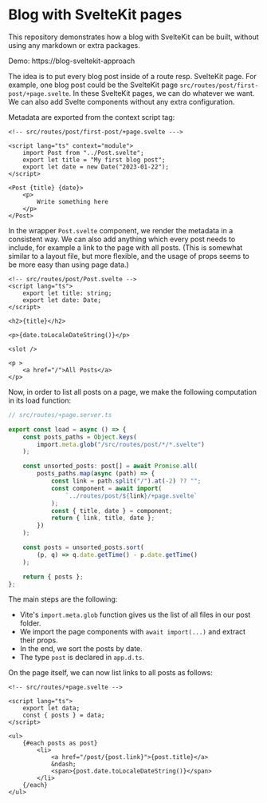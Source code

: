 # Blog with SvelteKit pages

This repository demonstrates how a blog with SvelteKit can be built,
without using any markdown or extra packages.

Demo: https://blog-sveltekit-approach

The idea is to put every blog post inside of a route resp. SvelteKit page. For example, one blog post could be the SvelteKit page `src/routes/post/first-post/+page.svelte`. In these SvelteKit pages, we can do whatever we want. We can also add Svelte components without any extra configuration.

Metadata are exported from the context script tag:

```svelte
<!-- src/routes/post/first-post/+page.svelte --->

<script lang="ts" context="module">
	import Post from "../Post.svelte";
	export let title = "My first blog post";
	export let date = new Date("2023-01-22");
</script>

<Post {title} {date}>
	<p>
		Write something here
	</p>
</Post>
```

In the wrapper `Post.svelte` component, we render the metadata in a consistent way. We can also add anything which every post needs to include, for example a link to the page with all posts. (This is somewhat similar to a layout file, but more flexible, and the usage of props seems to be more easy than using page data.)

```svelte
<!-- src/routes/post/Post.svelte -->
<script lang="ts">
	export let title: string;
	export let date: Date;
</script>

<h2>{title}</h2>

<p>{date.toLocaleDateString()}</p>

<slot />

<p >
	<a href="/">All Posts</a>
</p>
```

Now, in order to list all posts on a page, we make the following computation in its load function:

```typescript
// src/routes/+page.server.ts

export const load = async () => {
	const posts_paths = Object.keys(
		import.meta.glob("/src/routes/post/*/*.svelte")
	);

	const unsorted_posts: post[] = await Promise.all(
		posts_paths.map(async (path) => {
			const link = path.split("/").at(-2) ?? "";
			const component = await import(
				`../routes/post/${link}/+page.svelte`
			);
			const { title, date } = component;
			return { link, title, date };
		})
	);

	const posts = unsorted_posts.sort(
		(p, q) => q.date.getTime() - p.date.getTime()
	);

	return { posts };
};
```

The main steps are the following:

-   Vite's `import.meta.glob` function gives us the list of all files in our post folder.
-   We import the page components with `await import(...)` and extract their props.
-   In the end, we sort the posts by date.
-   The type `post` is declared in `app.d.ts`.

On the page itself, we can now list links to all posts as follows:

```svelte
<!-- src/routes/+page.svelte -->

<script lang="ts">
	export let data;
	const { posts } = data;
</script>

<ul>
	{#each posts as post}
		<li>
			<a href="/post/{post.link}">{post.title}</a>
			&ndash;
			<span>{post.date.toLocaleDateString()}</span>
		</li>
	{/each}
</ul>
```
